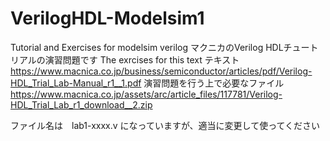 # VerilogHDL-Modelsim1
Tutorial and Exercises for modelsim verilog
マクニカのVerilog HDLチュートリアルの演習問題です
The exrcises for this text 
テキスト
https://www.macnica.co.jp/business/semiconductor/articles/pdf/Verilog-HDL_Trial_Lab-Manual_r1__1.pdf
演習問題を行う上で必要なファイル
https://www.macnica.co.jp/assets/arc/article_files/117781/Verilog-HDL_Trial_Lab_r1_download__2.zip

ファイル名は　lab1-xxxx.v になっていますが、適当に変更して使ってください
